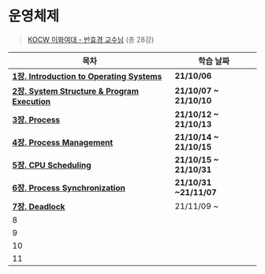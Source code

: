 # 운영체제

> [KOCW 이화여대 - 반효경 교수님](http://kocw.net/home/search/kemView.do?kemId=1046323) (총 28강)

| **목차**                                                  | 학습 날짜               |
| --------------------------------------------------------- | ----------------------- |
| **[1장. Introduction to Operating Systems](./1장.md)**    | **21/10/06**            |
| **[2장. System Structure & Program Execution](./2장.md)** | **21/10/07 ~ 21/10/10** |
| **[3장. Process](./3장.md)**                              | **21/10/12 ~ 21/10/13** |
| **[4장. Process Management](./4장.md)**                   | **21/10/14 ~ 21/10/15** |
| **[5장. CPU Scheduling](./5장.md)**                       | **21/10/15 ~ 21/10/31** |
| **[6장. Process Synchronization](./6장.md)**              | **21/10/31 ~21/11/07**  |
| **[7장. Deadlock](./7장.md)**                             | 21/11/09 ~              |
| 8                                                         |                         |
| 9                                                         |                         |
| 10                                                        |                         |
| 11                                                        |                         |

